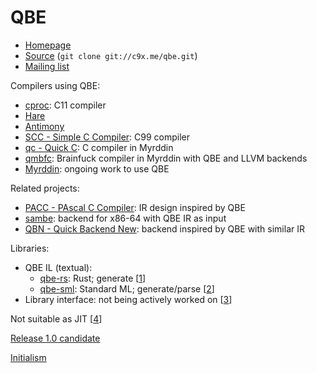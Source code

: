 # QBE

- [Homepage](https://c9x.me/compile/)
- [Source](https://c9x.me/git/qbe.git)
  (`git clone git://c9x.me/qbe.git`)
- [Mailing list](https://lists.sr.ht/~mpu/qbe)

Compilers using QBE:
- [cproc](https://sr.ht/~mcf/cproc/): C11 compiler
- [Hare](https://harelang.org/)
- [Antimony](https://github.com/antimony-lang/antimony)
- [SCC - Simple C Compiler](https://www.simple-cc.org/): C99 compiler
- [qc - Quick C](https://github.com/andrewchambers/qc): C compiler in
  Myrddin
- [qmbfc](https://github.com/andrewchambers/qmbfc): Brainfuck compiler
  in Myrddin with QBE and LLVM backends
- [Myrddin](http://myrlang.org/): ongoing work to use QBE

Related projects:
- [PACC - PAscal C Compiler](https://github.com/BeRo1985/pacc): IR
  design inspired by QBE
- [sambe](https://github.com/samrat/sambe): backend for x86-64 with QBE
  IR as input
- [QBN - Quick Backend New](https://github.com/ssmid/qbn): backend
  inspired by QBE with similar IR

Libraries:
- QBE IL (textual):
  - [qbe-rs](https://github.com/garritfra/qbe-rs): Rust; generate [[1]]
  - [qbe-sml](https://github.com/pauloue/qbe-sml): Standard ML;
    generate/parse [[2]]
- Library interface: not being actively worked on [[3]]

Not suitable as JIT [[4]]

[Release 1.0 candidate](https://lists.sr.ht/~mpu/qbe/%3C51390118-2d77-4f40-90d5-b5986066ea4a%40www.fastmail.com%3E)

[Initialism](https://lists.sr.ht/~mpu/qbe/%3C407F27D6-F9A9-40EA-B390-72AC7F8F2608%40aarchibald.com%3E)

[1]: https://lists.sr.ht/~mpu/qbe/%3CD0E48364-DAB4-4ED8-B5E9-459C4301D61C%40slashdev.space%3E
[2]: https://lists.sr.ht/~mpu/qbe/%3CCA%2B4P7duKN3aUm4AWzyFsPbHYYAQ-pu89u1dRCc20Ngsd-QTRFw%40mail.gmail.com%3E
[3]: https://lists.sr.ht/~mpu/qbe/%3CYgHOXpjABvAaMvMt%40debussy%3E
[4]: https://lists.sr.ht/~mpu/qbe/%3CCAFbATBGDOmpxDoVD9eAudiqAMAFskD-sMeyOn5jz63iNeWYK0g%40mail.gmail.com%3E
